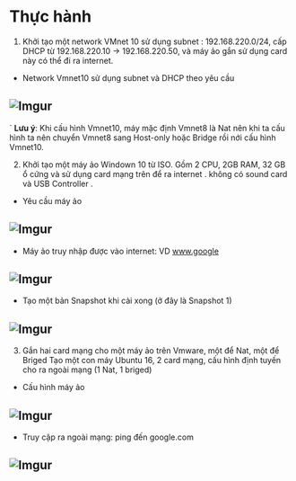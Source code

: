 ﻿# Thực hành
1. Khởi tạo một network VMnet 10 sử dụng subnet : 192.168.220.0/24, cấp DHCP từ 192.168.220.10 -> 192.168.220.50, và máy ảo gắn sử dụng card này có thể đi ra internet.
  * Network Vmnet10 sử dụng subnet và DHCP theo yêu cầu
  ## ![Imgur](https://i.imgur.com/dLRpcKp.png)
` **Lưu ý**: Khi cấu hình Vmnet10, máy mặc định Vmnet8 là Nat nên khi ta cấu hình ta nên chuyển Vmnet8 sang Host-only hoặc Bridge rồi nới cấu hình Vmnet10.

2. Khởi tạo một máy ảo Windown 10 từ ISO. Gồm  2 CPU, 2GB RAM, 32 GB ổ cứng  và sử dụng card mạng trên để ra internet . không có sound card và USB Controller .
  * Yêu cầu máy ảo
  ## ![Imgur](https://i.imgur.com/n7vXTkT.png)
  * Máy ảo truy nhập được vào internet: VD www.google
## ![Imgur](https://i.imgur.com/PzOC9r9.png)
  * Tạo một bản Snapshot khi cài xong (ở đây là Snapshot 1)
## ![Imgur](https://i.imgur.com/UkV1aGd.png)


3. Gắn hai card mạng cho một máy ảo trên Vmware, một để Nat, một để Briged 
  Tạo một con máy Ubuntu 16, 2 card mạng, cấu hình định tuyến cho ra ngoài mạng (1 Nat, 1 briged) 
* Cấu hình máy ảo
## ![Imgur](https://i.imgur.com/BsHiZTn.png)
* Truy cập ra ngoài mạng: ping đến google.com
## ![Imgur](https://i.imgur.com/j0VFNgr.png)

